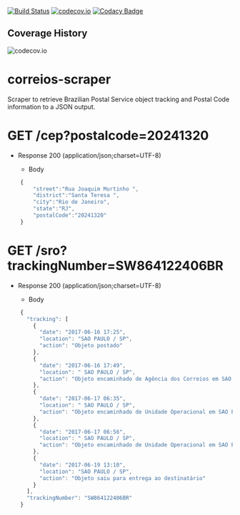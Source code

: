 [![Build Status](https://travis-ci.org/cs-joao-felipe/correios-scraper.svg?branch=master)](https://travis-ci.org/cs-joao-felipe/correios-scraper)
[![codecov.io](https://codecov.io/github/cs-joao-felipe/correios-scraper/coverage.svg?branch=master)](https://codecov.io/github/cs-joao-felipe/correios-scraper?branch=master)
[![Codacy Badge](https://api.codacy.com/project/badge/grade/6aab9d1734054ff6a0c7dc0ceb2c6dfc)](https://www.codacy.com/app/jfelipesp/correios-scraper)

## Coverage History
![codecov.io](https://codecov.io/github/cs-joao-felipe/correios-scraper/branch.svg?branch=master)

# correios-scraper
Scraper to retrieve Brazilian Postal Service object tracking and Postal Code information to a JSON output.

# GET /cep?postalcode=20241320
+ Response 200 (application/json;charset=UTF-8)

    + Body
```javascript
    {  
        "street":"Rua Joaquim Murtinho ",
        "district":"Santa Teresa ",
        "city":"Rio de Janeiro",
        "state":"RJ",
        "postalCode":"20241320"
    }
```

# GET /sro?trackingNumber=SW864122406BR

+ Response 200 (application/json;charset=UTF-8)

    + Body
```javascript
    {
      "tracking": [
        {
          "date": "2017-06-16 17:25",
          "location": "SAO PAULO / SP",
          "action": "Objeto postado"
        },
        {
          "date": "2017-06-16 17:49",
          "location": " SAO PAULO / SP",
          "action": "Objeto encaminhado de Agência dos Correios em SAO PAULO / SP para Unidade Operacional em SAO PAULO / SP"
        },
        {
          "date": "2017-06-17 06:35",
          "location": " SAO PAULO / SP",
          "action": "Objeto encaminhado de Unidade Operacional em SAO PAULO / SP para Unidade Operacional em SAO PAULO / SP"
        },
        {
          "date": "2017-06-17 06:56",
          "location": " SAO PAULO / SP",
          "action": "Objeto encaminhado de Unidade Operacional em SAO PAULO / SP para Unidade de Distribuição em SAO PAULO / SP"
        },
        {
          "date": "2017-06-19 13:10",
          "location": "SAO PAULO / SP",
          "action": "Objeto saiu para entrega ao destinatário"
        }
      ],
      "trackingNumber": "SW864122406BR"
    }
```
